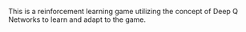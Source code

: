 This is a reinforcement learning game utilizing the concept of Deep Q Networks to learn and adapt to the game.

